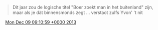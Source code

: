 > Dit jaar zou de logische titel "Boer zoekt man in het buitenland" zijn, maar als je dàt binnensmonds zegt \.\.\. verstaot zulfs Yvon' 't nit

<img src="../../media/tweet.ico" width="12" /> [Mon Dec 09 09:10:59 +0000 2013](https://twitter.com/DromerDenker/status/409973439899123712)